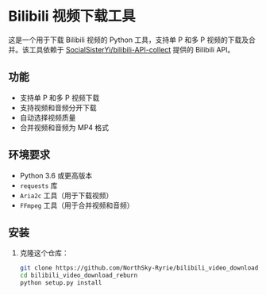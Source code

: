 # Bilibili 视频下载工具

这是一个用于下载 Bilibili 视频的 Python 工具，支持单 P 和多 P 视频的下载及合并。该工具依赖于 [SocialSisterYi/bilibili-API-collect](https://github.com/SocialSisterYi/bilibili-API-collect) 提供的 Bilibili API。

## 功能

- 支持单 P 和多 P 视频下载
- 支持视频和音频分开下载
- 自动选择视频质量
- 合并视频和音频为 MP4 格式

## 环境要求

- Python 3.6 或更高版本
- `requests` 库
- `Aria2c` 工具（用于下载视频）
- `FFmpeg` 工具（用于合并视频和音频）

## 安装

1. 克隆这个仓库：

   ```bash
   git clone https://github.com/NorthSky-Ryrie/bilibili_video_download_reburn.git
   cd bilibili_video_download_reburn
   python setup.py install

   
